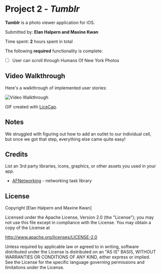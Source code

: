# Project 2 - *Tumblr*

**Tumblr** is a photo viewer application for iOS.

Submitted by: **Elan Halpern and Maxine Kwan**

Time spent: **2** hours spent in total

The following **required** functionality is complete:

* [ ] User can scroll through Humans Of New York Photos

## Video Walkthrough

Here's a walkthrough of implemented user stories:

<img src='http://http://imgur.com/BsfoaXK' title='Video Walkthrough' width='' alt='Video Walkthrough' />

GIF created with [LiceCap](http://www.cockos.com/licecap/).

## Notes

We struggled with figuring out how to add an outlet to our individual cell, but once we got that step, everything else came quite easy!

## Credits

List an 3rd party libraries, icons, graphics, or other assets you used in your app.

- [AFNetworking](https://github.com/AFNetworking/AFNetworking) - networking task library

## License

Copyright [Elan Halpern and Maxine Kwan]

Licensed under the Apache License, Version 2.0 (the "License");
you may not use this file except in compliance with the License.
You may obtain a copy of the License at

http://www.apache.org/licenses/LICENSE-2.0

Unless required by applicable law or agreed to in writing, software
distributed under the License is distributed on an "AS IS" BASIS,
WITHOUT WARRANTIES OR CONDITIONS OF ANY KIND, either express or implied.
See the License for the specific language governing permissions and
limitations under the License.
